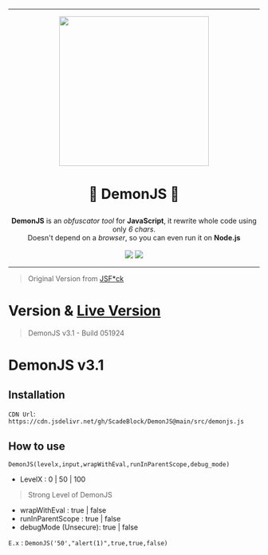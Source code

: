 
___
<p align="center" >
  <img src="https://github.com/ScadeBlock/DemonJS/assets/89845150/b046657f-eedb-40e4-b099-848b4012f3e2" width="300", height="300">
</p>

# <p align="center">🔱 DemonJS 🔱</p>
<p align="center">
  <b>DemonJS</b> is an <i>obfuscator tool</i> for <b>JavaScript</b>, it rewrite whole code using only <i>6 chars</i>.<br/> Doesn't depend on a <i>browser</i>, so you can even run it on <b>Node.js</b><br/><br/>
<img src="https://img.shields.io/badge/javascript-%23323330.svg?style=for-the-badge&logo=javascript&logoColor=%23F7DF1E"/>
<img src="https://img.shields.io/badge/node.js-6DA55F?style=for-the-badge&logo=node.js&logoColor=white"/>
</p>

___

> Original Version from [JSF*ck](https://github.com/aemkei/jsfuck)

# Version & [Live Version](https://scadeblock.github.io/DemonJS)
> DemonJS v3.1 - Build 051924

# DemonJS v3.1
## Installation
`CDN Url`: `https://cdn.jsdelivr.net/gh/ScadeBlock/DemonJS@main/src/demonjs.js`

## How to use
`DemonJS(levelx,input,wrapWithEval,runInParentScope,debug_mode)`
+ LevelX : 0 | 50 | 100
> Strong Level of DemonJS
+ wrapWithEval : true | false
+ runInParentScope : true | false
+ debugMode (Unsecure): true | false

`E.x` : `DemonJS('50',"alert(1)",true,true,false)`


